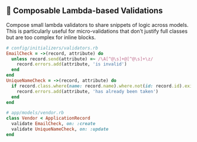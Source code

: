 ## 🤝 Composable Lambda-based Validations
Compose small lambda validators to share snippets of logic across models. This is particularly useful for micro-validations that don’t justify full classes but are too complex for inline blocks.

```ruby
# config/initializers/validators.rb
EmailCheck = ->(record, attribute) do
  unless record.send(attribute) =~ /\A[^@\s]+@[^@\s]+\z/
    record.errors.add(attribute, 'is invalid')
  end
end
UniqueNameCheck = ->(record, attribute) do
  if record.class.where(name: record.name).where.not(id: record.id).exists?
    record.errors.add(attribute, 'has already been taken')
  end
end

# app/models/vendor.rb
class Vendor < ApplicationRecord
  validate EmailCheck, on: :create
  validate UniqueNameCheck, on: :update
end
```